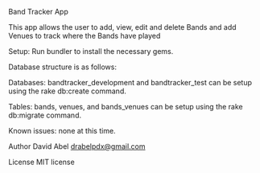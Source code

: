 Band Tracker App

This app allows the user to add, view, edit and delete Bands and add Venues to track where the Bands have played

Setup: Run bundler to install the necessary gems.

Database structure is as follows:

Databases: bandtracker_development and bandtracker_test can be setup using the rake db:create command.

Tables: bands, venues, and bands_venues can be setup using the rake db:migrate command.

Known issues: none at this time.

Author David Abel drabelpdx@gmail.com

License MIT license
